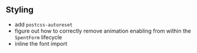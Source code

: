 ## Styling

- add `postcss-autoreset`
- figure out how to correctly remove animation enabling from within the `SpentForm` lifecycle
- inline the font import